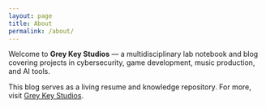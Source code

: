 ```yaml
---
layout: page
title: About
permalink: /about/
---
```


Welcome to **Grey Key Studios** — a multidisciplinary lab notebook and blog covering projects in cybersecurity, game development, music production, and AI tools.

This blog serves as a living resume and knowledge repository. For more, visit [Grey Key Studios](https://greykeystudios.com).
